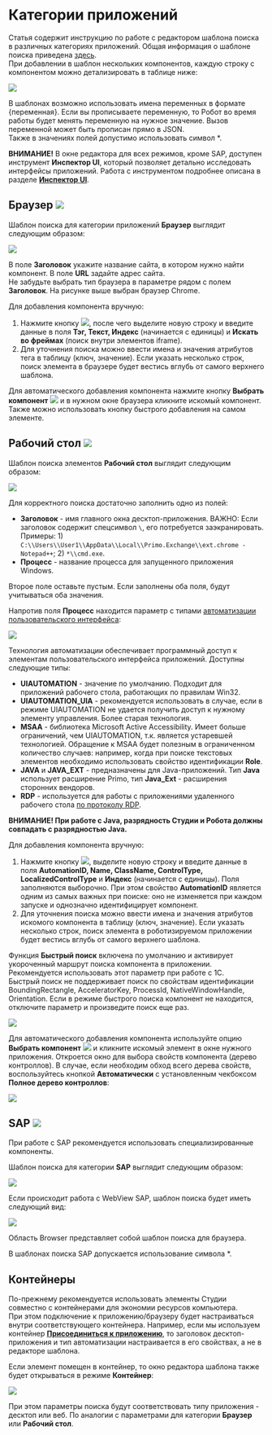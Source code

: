 # Категории приложений

Статья содержит инструкцию по работе с редактором шаблона поиска в различных категориях приложений. Общая информация о шаблоне поиска приведена [здесь](https://docs.primo-rpa.ru/primo-rpa/primo-studio/process/searchpatterns).\
При добавлении в шаблон нескольких компонентов, каждую строку с компонентом можно детализировать в таблице ниже:

![](<../../../.gitbook/assets/Шаблон. Таблицы.png>) 

В шаблонах возможно использовать имена переменных в формате {переменная}. Если вы прописываете переменную, то Робот во время работы будет менять переменную на нужное значение. Вызов переменной может быть прописан прямо в JSON.\
Также в значениях полей допустимо использовать символ \*.

**ВНИМАНИЕ!** В окне редактора для всех режимов, кроме SAP, доступен инструмент **Инспектор UI**, который позволяет детально исследовать интерфейсы приложений. Работа с инструментом подробнее описана в разделе [**Инспектор UI**](https://docs.primo-rpa.ru/primo-rpa/primo-studio/instrumenty/uiexplorer). 

## Браузер ![](<../../../.gitbook/assets/Категория. Браузер.png>)

Шаблон поиска для категории приложений **Браузер** выглядит следующим образом:

![](<../../../.gitbook/assets/image (562).png>)

В поле **Заголовок** укажите название сайта, в котором нужно найти компонент. В поле **URL** задайте адрес сайта.\
Не забудьте выбрать тип браузера в параметре рядом с полем **Заголовок**. На рисунке выше выбран браузер Chrome.

Для добавления компонента вручную:
1. Нажмите кнопку ![](<../../../.gitbook/assets/12 (2) (3) (1) (1) (1).png>), после чего выделите новую строку и введите данные в поля **Тэг, Текст, Индекс** (начинается с единицы) и **Искать во фреймах** (поиск внутри элементов iframe). 
2. Для уточнения поиска можно ввести имена и значения атрибутов тега в таблицу (ключ, значение). Если указать несколько строк, поиск элемента в браузере будет вестись вглубь от самого верхнего шаблона.

Для автоматического добавления компонента нажмите кнопку **Выбрать компонент** ![](<../../../.gitbook/assets/14 (1) (2) (1) (1) (2) (2).png>) и в нужном окне браузера кликните искомый компонент. Также можно использовать кнопку быстрого добавления на самом элементе.


## Рабочий стол ![](<../../../.gitbook/assets/Категория. Десктоп.png>)

Шаблон поиска элементов **Рабочий стол** выглядит следующим образом:

![](<../../../.gitbook/assets/image (942).png>)

Для корректного поиска достаточно заполнить одно из полей:
* **Заголовок** - имя главного окна десктоп-приложения. ВАЖНО: Если заголовок содержит спецсимвол `\`, его потребуется заэкранировать.\
  Примеры: 1) `С:\\Users\\User1\\AppData\\Local\\Primo.Exchange\\ext.chrome - Notepad++`; 2) `*\\cmd.exe`.
* **Процесс** - название процесса для запущенного приложения Windows. 

Второе поле оставьте пустым. Если заполнены оба поля, будут учитываться оба значения.

Напротив поля **Процесс** находится параметр с типами [автоматизации пользовательского интерфейса](https://learn.microsoft.com/ru-ru/dotnet/framework/ui-automation/ui-automation-overview):

![](<../../../.gitbook/assets/Редактор. Типы автоматизации.png>)

Технология автоматизации обеспечивает программный доступ к элементам пользовательского интерфейса приложений. Доступны следующие типы:

* **UIAUTOMATION** - значение по умолчанию. Подходит для приложений рабочего стола, работающих по правилам Win32. 
* **UIAUTOMATION_UIA** - рекомендуется использовать в случае, если в режиме UIAUTOMATION не удается получить доступ к нужному элементу управления. Более старая технология.
* **MSAA** - библиотека Microsoft Active Accessibility. Имеет больше ограничений, чем UIAUTOMATION, т.к. является устаревшей технологией. Обращение к MSAA будет полезным в ограниченном количество случаев: например, когда при поиске текстовых элементов необходимо использовать свойство идентификации **Role**. 
* **JAVA** и **JAVA_EXT** - предназначены для Java-приложений. Тип **Java** использует расширение Primo, тип **Java_Ext** - расширения сторонних вендоров.
* **RDP** - используется для работы с приложениями удаленного рабочего стола [по протоколу RDP](https://docs.primo-rpa.ru/primo-rpa/primo-studio/instrumenty/rdp). 

**ВНИМАНИЕ! При работе с Java, разрядность Студии и Робота должны совпадать с разрядностью Java.**

Для добавления компонента вручную:
1. Нажмите кнопку ![](<../../../.gitbook/assets/12 (2) (3) (1) (1) (2) (2).png>), выделите новую строку и введите данные в поля **AutomationID, Name, ClassName, ControlType, LocalizedControlType** и **Индекс** (начинается с единицы). Поля заполняются выборочно. При этом свойство **AutomationID** является одним из самых важных при поиске: оно не изменяется при каждом запуске и однозначно идентифицирует компонент.
2. Для уточнения поиска можно ввести имена и значения атрибутов искомого компонента в таблицу (ключ, значение). Если указать несколько строк, поиск элемента в роботизируемом приложении будет вестись вглубь от самого верхнего шаблона.

Функция **Быстрый поиск** включена по умолчанию и активирует укороченный маршрут поиска компонента в приложении. Рекомендуется использовать этот параметр при работе с 1С.\
Быстрый поиск не поддерживает поиск по свойствам идентификации BoundingRectangle, AcceleratorKey, ProcessId, NativeWindowHandle, Orientation.
Если в режиме быстрого поиска компонент не находится, отключите параметр и произведите поиск еще раз. 

![](<../../../.gitbook/assets/Быстрый поиск, шаблон.png>) 

Для автоматического добавления компонента используйте опцию **Выбрать компонент** ![](<../../../.gitbook/assets/14 (1) (2) (1) (1) (2).png>) и кликните искомый элемент в окне нужного приложения. Откроется окно для выбора свойств компонента (дерево контроллов). В случае, если необходим обход всего дерева свойств, воспользуйтесь кнопкой **Автоматически** с установленным чекбоксом **Полное дерево контроллов**:

![](<../../../.gitbook/assets/Дерево контроллов. Автопоиск.png>)

## SAP ![](<../../../.gitbook/assets/Категория. SAP.png>)

При работе с SAP рекомендуется использовать специализированные компоненты.

Шаблон поиска для категории **SAP** выглядит следующим образом:

![](<../../../.gitbook/assets/image (551).png>)

Если происходит работа с WebView SAP, шаблон поиска будет иметь следующий вид:

![](<../../../.gitbook/assets/image (465).png>)

Область Browser представляет собой шаблон поиска для браузера.

В шаблонах поиска SAP допускается использование символа \*.

## Контейнеры

По-прежнему рекомендуется использовать элементы Студии совместно с контейнерами для экономии ресурсов компьютера.\
При этом подключение к приложению/браузеру будет настраиваться внутри соответствующего контейнера. Например, если мы используем контейнер [**Присоединиться к приложению**](https://docs.primo-rpa.ru/primo-rpa/g_elements/osnovnye-elementy/els_desktop/el_desktop_attach), то заголовок десктоп-приложения и тип автоматизации настраивается в его свойствах, а не в редакторе шаблона. 

Если элемент помещен в контейнер, то окно редактора шаблона также будет открываться в режиме **Контейнер**:

![](<../../../.gitbook/assets/Шаблон поиска. Выбор контейнера.png>)

При этом параметры поиска будут соответствовать типу приложения - десктоп или веб. По аналогии с параметрами для категории **Браузер** или **Рабочий стол**.


